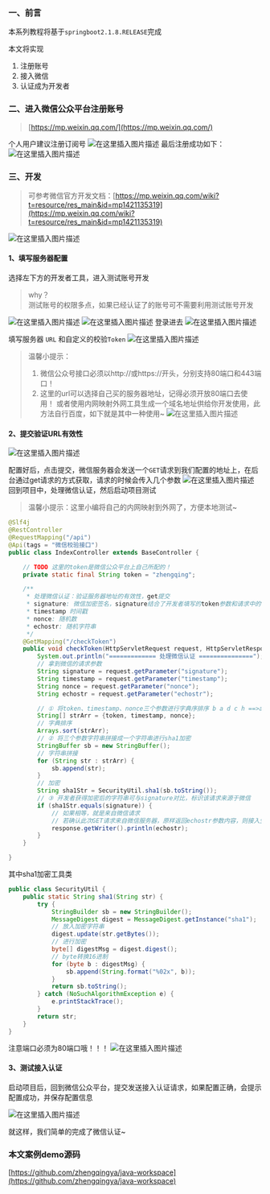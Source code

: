 ﻿### 一、前言

本系列教程将基于`springboot2.1.8.RELEASE`完成

本文将实现

1. 注册账号
2. 接入微信
3. 认证成为开发者

###  二、进入微信公众平台注册账号

> [https://mp.weixin.qq.com/](https://mp.weixin.qq.com/)

个人用户建议注册订阅号
![在这里插入图片描述](https://img-blog.csdnimg.cn/20190111182649715.png)
最后注册成功如下：
![在这里插入图片描述](https://img-blog.csdnimg.cn/20190215104313143.png?x-oss-process=image/watermark,type_ZmFuZ3poZW5naGVpdGk,shadow_10,text_aHR0cHM6Ly9ibG9nLmNzZG4ubmV0L3FxXzM4MjI1NTU4,size_16,color_FFFFFF,t_70)
### 三、开发

> 可参考微信官方开发文档：[https://mp.weixin.qq.com/wiki?t=resource/res_main&id=mp1421135319](https://mp.weixin.qq.com/wiki?t=resource/res_main&id=mp1421135319)

![在这里插入图片描述](https://img-blog.csdnimg.cn/20200114092649695.png?x-oss-process=image/watermark,type_ZmFuZ3poZW5naGVpdGk,shadow_10,text_aHR0cHM6Ly96aGVuZ3FpbmcuYmxvZy5jc2RuLm5ldA==,size_16,color_FFFFFF,t_70)

#### 1、填写服务器配置


选择左下方的开发者工具，进入测试账号开发

> why？  
> 测试账号的权限多点，如果已经认证了的账号可不需要利用测试账号开发

![在这里插入图片描述](https://img-blog.csdnimg.cn/20190610111857434.png)
![在这里插入图片描述](https://img-blog.csdnimg.cn/20190610111938620.png?x-oss-process=image/watermark,type_ZmFuZ3poZW5naGVpdGk,shadow_10,text_aHR0cHM6Ly9ibG9nLmNzZG4ubmV0L3FxXzM4MjI1NTU4,size_16,color_FFFFFF,t_70)
登录进去
![在这里插入图片描述](https://img-blog.csdnimg.cn/20190610112012769.png)

填写服务器 `URL` 和自定义的校验`Token`
![在这里插入图片描述](https://img-blog.csdnimg.cn/20200114103012385.png?x-oss-process=image/watermark,type_ZmFuZ3poZW5naGVpdGk,shadow_10,text_aHR0cHM6Ly96aGVuZ3FpbmcuYmxvZy5jc2RuLm5ldA==,size_16,color_FFFFFF,t_70)

> 温馨小提示：
> 1. 微信公众号接口必须以http://或https://开头，分别支持80端口和443端口！
> 2. 这里的url可以选择自己买的服务器地址，记得必须开放80端口去使用！
或者使用内网映射外网工具生成一个域名地址供给你开发使用，此方法自行百度，如下就是其中一种使用~
![在这里插入图片描述](https://img-blog.csdnimg.cn/20200114103222749.png?x-oss-process=image/watermark,type_ZmFuZ3poZW5naGVpdGk,shadow_10,text_aHR0cHM6Ly96aGVuZ3FpbmcuYmxvZy5jc2RuLm5ldA==,size_16,color_FFFFFF,t_70)

#### 2、提交验证URL有效性

![在这里插入图片描述](https://img-blog.csdnimg.cn/20200114095532598.png?x-oss-process=image/watermark,type_ZmFuZ3poZW5naGVpdGk,shadow_10,text_aHR0cHM6Ly96aGVuZ3FpbmcuYmxvZy5jc2RuLm5ldA==,size_16,color_FFFFFF,t_70)

配置好后，点击提交，微信服务器会发送一个`GET`请求到我们配置的地址上，在后台通过get请求的方式获取，请求的时候会传入几个参数
![在这里插入图片描述](https://img-blog.csdnimg.cn/20200114100107135.png?x-oss-process=image/watermark,type_ZmFuZ3poZW5naGVpdGk,shadow_10,text_aHR0cHM6Ly96aGVuZ3FpbmcuYmxvZy5jc2RuLm5ldA==,size_16,color_FFFFFF,t_70)
回到项目中，处理微信认证，然后启动项目测试

> 温馨小提示：这里小编将自己的内网映射到外网了，方便本地测试~

```java
@Slf4j
@RestController
@RequestMapping("/api")
@Api(tags = "微信校验接口")
public class IndexController extends BaseController {

    // TODO 这里的token是微信公众平台上自己所配的！
    private static final String token = "zhengqing";

    /**
     * 处理微信认证：验证服务器地址的有效性，get提交
     * signature: 微信加密签名，signature结合了开发者填写的token参数和请求中的timestamp参数、nonce参数。
     * timestamp 时间戳
     * nonce: 随机数
     * echostr: 随机字符串
     */
    @GetMapping("/checkToken")
    public void checkToken(HttpServletRequest request, HttpServletResponse response) throws IOException {
        System.out.println("============= 处理微信认证 ===============");
        // 拿到微信的请求参数
        String signature = request.getParameter("signature");
        String timestamp = request.getParameter("timestamp");
        String nonce = request.getParameter("nonce");
        String echostr = request.getParameter("echostr");

        // ① 将token、timestamp、nonce三个参数进行字典序排序 b a d c h ==>a b c d h
        String[] strArr = {token, timestamp, nonce};
        // 字典排序
        Arrays.sort(strArr);
        // ② 将三个参数字符串拼接成一个字符串进行sha1加密
        StringBuffer sb = new StringBuffer();
        // 字符串拼接
        for (String str : strArr) {
            sb.append(str);
        }
        // 加密
        String sha1Str = SecurityUtil.sha1(sb.toString());
        // ③ 开发者获得加密后的字符串可与signature对比，标识该请求来源于微信
        if (sha1Str.equals(signature)) {
            // 如果相等，就是来自微信请求
            // 若确认此次GET请求来自微信服务器，原样返回echostr参数内容，则接入生效
            response.getWriter().println(echostr);
        }
    }

}
```

其中sha1加密工具类

```java
public class SecurityUtil {
	public static String sha1(String str) {
		try {
			StringBuilder sb = new StringBuilder();
			MessageDigest digest = MessageDigest.getInstance("sha1");
			// 放入加密字符串
			digest.update(str.getBytes());
			// 进行加密
			byte[] digestMsg = digest.digest();
			// byte转换16进制
			for (byte b : digestMsg) {
				sb.append(String.format("%02x", b));
			}
			return sb.toString();
		} catch (NoSuchAlgorithmException e) {
			e.printStackTrace();
		}
		return str;
	}
}
```

注意端口必须为80端口哦！！！
![在这里插入图片描述](https://img-blog.csdnimg.cn/20200114105615336.png?x-oss-process=image/watermark,type_ZmFuZ3poZW5naGVpdGk,shadow_10,text_aHR0cHM6Ly96aGVuZ3FpbmcuYmxvZy5jc2RuLm5ldA==,size_16,color_FFFFFF,t_70)

#### 3、测试接入认证

启动项目后，回到微信公众平台，提交发送接入认证请求，如果配置正确，会提示配置成功，并保存配置信息

![在这里插入图片描述](https://img-blog.csdnimg.cn/2020011411013893.png?x-oss-process=image/watermark,type_ZmFuZ3poZW5naGVpdGk,shadow_10,text_aHR0cHM6Ly96aGVuZ3FpbmcuYmxvZy5jc2RuLm5ldA==,size_16,color_FFFFFF,t_70)

就这样，我们简单的完成了微信认证~

### 本文案例demo源码

[https://github.com/zhengqingya/java-workspace](https://github.com/zhengqingya/java-workspace)

